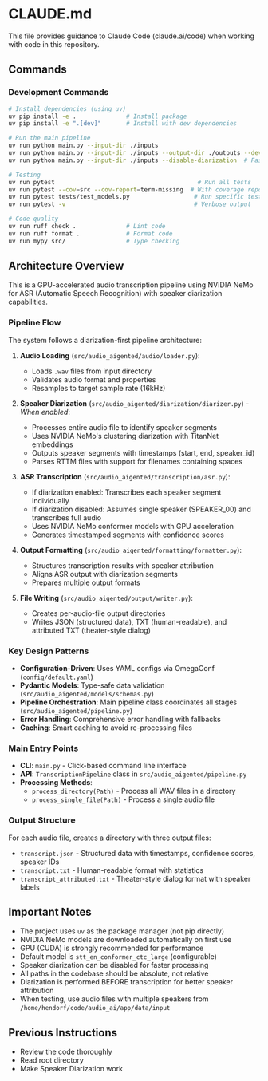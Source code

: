 # CLAUDE.md

This file provides guidance to Claude Code (claude.ai/code) when working with code in this repository.

## Commands

### Development Commands

```bash
# Install dependencies (using uv)
uv pip install -e .              # Install package
uv pip install -e ".[dev]"       # Install with dev dependencies

# Run the main pipeline
uv run python main.py --input-dir ./inputs
uv run python main.py --input-dir ./inputs --output-dir ./outputs --device cuda
uv run python main.py --input-dir ./inputs --disable-diarization  # Faster processing without speaker diarization

# Testing
uv run pytest                                        # Run all tests
uv run pytest --cov=src --cov-report=term-missing  # With coverage report
uv run pytest tests/test_models.py                  # Run specific test file
uv run pytest -v                                    # Verbose output

# Code quality
uv run ruff check .              # Lint code
uv run ruff format .             # Format code
uv run mypy src/                 # Type checking
```

## Architecture Overview

This is a GPU-accelerated audio transcription pipeline using NVIDIA NeMo for ASR (Automatic Speech Recognition) with speaker diarization capabilities.

### Pipeline Flow

The system follows a diarization-first pipeline architecture:

1. **Audio Loading** (`src/audio_aigented/audio/loader.py`):
   - Loads `.wav` files from input directory
   - Validates audio format and properties
   - Resamples to target sample rate (16kHz)

2. **Speaker Diarization** (`src/audio_aigented/diarization/diarizer.py`) - *When enabled*:
   - Processes entire audio file to identify speaker segments
   - Uses NVIDIA NeMo's clustering diarization with TitanNet embeddings
   - Outputs speaker segments with timestamps (start, end, speaker_id)
   - Parses RTTM files with support for filenames containing spaces

3. **ASR Transcription** (`src/audio_aigented/transcription/asr.py`):
   - If diarization enabled: Transcribes each speaker segment individually
   - If diarization disabled: Assumes single speaker (SPEAKER_00) and transcribes full audio
   - Uses NVIDIA NeMo conformer models with GPU acceleration
   - Generates timestamped segments with confidence scores

4. **Output Formatting** (`src/audio_aigented/formatting/formatter.py`):
   - Structures transcription results with speaker attribution
   - Aligns ASR output with diarization segments
   - Prepares multiple output formats

5. **File Writing** (`src/audio_aigented/output/writer.py`):
   - Creates per-audio-file output directories
   - Writes JSON (structured data), TXT (human-readable), and attributed TXT (theater-style dialog)

### Key Design Patterns

- **Configuration-Driven**: Uses YAML configs via OmegaConf (`config/default.yaml`)
- **Pydantic Models**: Type-safe data validation (`src/audio_aigented/models/schemas.py`)
- **Pipeline Orchestration**: Main pipeline class coordinates all stages (`src/audio_aigented/pipeline.py`)
- **Error Handling**: Comprehensive error handling with fallbacks
- **Caching**: Smart caching to avoid re-processing files

### Main Entry Points

- **CLI**: `main.py` - Click-based command line interface
- **API**: `TranscriptionPipeline` class in `src/audio_aigented/pipeline.py`
- **Processing Methods**:
  - `process_directory(Path)` - Process all WAV files in a directory
  - `process_single_file(Path)` - Process a single audio file

### Output Structure

For each audio file, creates a directory with three output files:
- `transcript.json` - Structured data with timestamps, confidence scores, speaker IDs
- `transcript.txt` - Human-readable format with statistics
- `transcript_attributed.txt` - Theater-style dialog format with speaker labels

## Important Notes

- The project uses `uv` as the package manager (not pip directly)
- NVIDIA NeMo models are downloaded automatically on first use
- GPU (CUDA) is strongly recommended for performance
- Default model is `stt_en_conformer_ctc_large` (configurable)
- Speaker diarization can be disabled for faster processing
- All paths in the codebase should be absolute, not relative
- Diarization is performed BEFORE transcription for better speaker attribution
- When testing, use audio files with multiple speakers from `/home/hendorf/code/audio_ai/app/data/input`

## Previous Instructions

- Review the code thoroughly
- Read root directory
- Make Speaker Diarization work